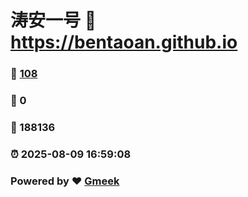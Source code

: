 # 涛安一号 :link: https://bentaoan.github.io 
### :page_facing_up: [108](https://bentaoan.github.io/tag.html) 
### :speech_balloon: 0 
### :hibiscus: 188136 
### :alarm_clock: 2025-08-09 16:59:08 
### Powered by :heart: [Gmeek](https://github.com/Meekdai/Gmeek)
